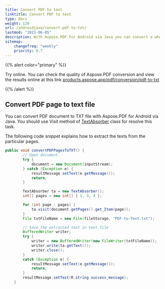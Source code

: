 ```yaml
---
title: Convert PDF to text 
linktitle: Convert PDF to text
type: docs
weight: 120
url: /androidjava/convert-pdf-to-txt/
lastmod: "2021-06-05"
description: With Aspose.PDF for Android via Java you can convert a whole PDF document to a text file or convert only a PDF page to a text file.
sitemap:
    changefreq: "weekly"
    priority: 0.7
---
```



{{% alert color="primary" %}} 

Try online. You can check the quality of Aspose.PDF conversion and view the results online at this link [products.aspose.app/pdf/conversion/pdf-to-txt](https://products.aspose.app/pdf/conversion/pdf-to-txt)

{{% /alert %}}

## Convert PDF page to text file

You can convert PDF document to TXT file with Aspose.PDF for Android via Java. You should use Visit method of [TextAbsorber](https://apireference.aspose.com/pdf/java/com.aspose.pdf/textabsorber) class for resolve this task.

The following code snippet explains how to extract the texts from the particular pages.

```java
public void convertPDFPagesToTXT() {
        // Open document
        try {
            document = new Document(inputStream);
        } catch (Exception e) {
            resultMessage.setText(e.getMessage());
            return;
        }

        TextAbsorber ta = new TextAbsorber();
        int[] pages = new int[] { 1, 3, 4 };

        for (int page : pages) {
            ta.visit(document.getPages().get_Item(page));
        }
        File txtFileName = new File(fileStorage, "PDF-to-Text.txt");

        // Save the extracted text in text file
        BufferedWriter writer;
        try {
            writer = new BufferedWriter(new FileWriter(txtFileName));
            writer.write(ta.getText());
            writer.close();
        }
        catch (Exception e) {
            resultMessage.setText(e.getMessage());
            return;
        }
        resultMessage.setText(R.string.success_message);
    }
```
